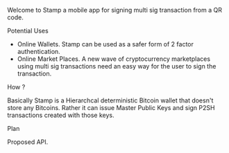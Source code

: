 Welcome to Stamp a mobile app for signing multi sig transaction from a QR code.

Potential Uses

* Online Wallets. Stamp can be used as a safer form of 2 factor authentication.
* Online Market Places. A new wave of cryptocurrency marketplaces using multi sig transactions need an easy way for the user to sign the transaction.

How ?

Basically Stamp is a Hierarchcal deterministic Bitcoin wallet that doesn't store any Bitcoins. Rather it can issue Master Public Keys and sign P2SH transactions created with those keys.

Plan

Proposed API.



